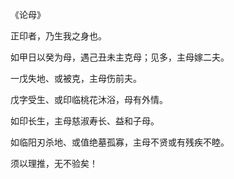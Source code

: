 《论母》

正印者，乃生我之身也。

如甲日以癸为母，遇己丑未主克母；见多，主母嫁二夫。

一戊失地、或被克，主母伤前夫。

戊字受生、或印临桃花沐浴，母有外情。

如印长生，主母慈淑寿长、益和子母。

如临阳刃杀地、或值绝墓孤寡，主母不贤或有残疾不睦。

须以理推，无不验矣！

